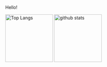 Hello!

<p align="left"> 
  <img alt="Top Langs" height="150px" src="https://github-readme-stats.vercel.app/api/top-langs/?username=2b-zipper&layout=compact&count_private=true&show_icons=true&theme=github_dark" />
  <img alt="github stats" height="150px" src="https://github-readme-stats.vercel.app/api?username=2b-zipper&count_private=true&show_icons=true&show_icons=true&theme=github_dark" />
</p>
